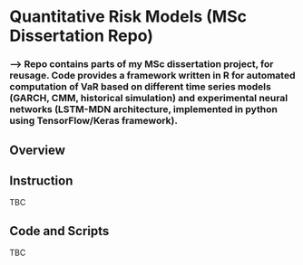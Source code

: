 # Quantitative Risk Models  (MSc Dissertation Repo)

### --> Repo contains parts of my MSc dissertation project, for reusage. Code provides a framework written in R for automated computation of VaR based on different time series models (GARCH, CMM, historical simulation) and experimental neural networks (LSTM-MDN architecture, implemented in python using TensorFlow/Keras framework).   

## Overview


## Instruction
TBC

## Code and Scripts 
TBC


